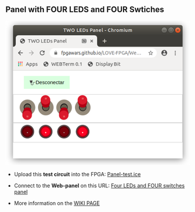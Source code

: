 ## Panel with FOUR LEDS and FOUR Swtiches

![](wiki/panel-01.png)

* Upload this **test circuit** into the FPGA: [Panel-test.ice](https://github.com/FPGAwars/LOVE-FPGA/raw/master/Web-panels/Four-LEDs-four-Switches/Panel-test.ice)
* Connect to the **Web-panel** on this URL: [Four LEDs and FOUR switches panel](https://fpgawars.github.io/LOVE-FPGA/Web-panels/Four-LEDs-four-Switches/panel.html)

* More information on the [WIKI PAGE](https://github.com/FPGAwars/LOVE-FPGA/wiki/Panel:-dos-LEDs)
